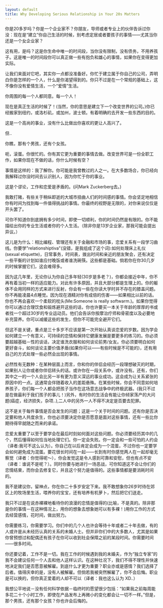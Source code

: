 ```yaml
---
layout: default
title: Why Developing Serious Relationship in Your 20s Matters
---
```


你是20多岁吗？你是一个企业家不？你朋友，导师或者专业上的伙伴告诉过你没：现在是“建立”你自己生活的时候，别考虑定居或者要孩子的事情——尤其当你还是一个女企业家？

这有用，是吗？这是你生命中唯一的时间段，当你没有限制，没有债务，不用养孩子。这是唯一的时间段你可以真正做一些有抱负和雄心的事情，如果你在变得更加实际。

让我们来面对它吧，其实你一点都没准备好。你忙于建立属于你自己的公司，弄明白你是怎样的一个人，什么是你渴望得到的。你只不过是在一个常规的基础上，这不像你没有爱情生活，一个“爱情”生活。

你周围的每一个人都同意。每一个人！

现在是真正生活的时候了！(当然，你的意思是建立下一个改变世界的公司。)你已经搬家到纽约，或洛杉矶，或加州，波士顿。有着明确的去开发一些东西的目的。

这是一个高尚的事业，没有什么比做出你喜欢的更让人高兴了。

但..

你瞧，那有个男孩，还有个女孩。

呃，滚蛋。你很忙的。你有其它更为重要的事情去做。改变世界可是一份全职工作，如果你现在不做的话，你什么时候有空？

事情是这样的：我了解你。你可能是我曾教过的人之一。在大多数场合，你已经向我解释过你没时间去认识别人，因为你忙于你的事业。

这是个谬论，工作和恋爱是矛盾的。(问Mark Zuckerberg去。)

我敢打赌，有些关于稍纵即逝的大城市扭曲人们的时间感的事情。你会坚定地相信你有时间为找到每一件值得挑战的事情。你最终的视野是无限的，对你来说仅仅是开头罢了。

可你不知道你到底拥有多少时间，即使一切顺利，你的时间仍然是有限的。你不能描绘出你的专业生活或者你的个人生活。（除非你是13岁企业家，那我可能会提出异议。）

这儿是为什么：相比编程、管理还有关于金融和市场的事，恋爱关系有一段学习曲线。你要学"relationshiptiva"(没错，是我组成了这个词):如何处理床上礼仪(sexual etiquette)，日常事务，时间表，拨出时间和亲近的朋友聚会，还有决定一些平衡的计划如谁应付晚饭或者谁洗碗筷。这些都是基础。倘若你在你30几岁的时候掌握它们，这会难得多。

因为这几年里，无论你认为你自己多年轻(30岁是多老？)，你都会接近中年，你不再有着当初一样的适应能力。对此有许多原因，并且大部分都是生理上的。你的躯体不会用同样的方式来进行反射，你会有一些在你读大学时并不存在的膝盖问题。你不再能凌晨4点睡觉。因为现在酒精对你有成倍的伤害——如果相比以前的话。你也不再会喜欢一个柔软的枕头(Me:Someone is really softwarm.)。如果你觉得你可以通过合理饮食和锻炼避开这些的话，你也许要买一本关于年龄的厚厚的书或者找一个超过30岁的专业运动员。他们会告诉你按摩治疗师和骨密度以及必要地补充营养。你可以减缓这些的发生，但你不可能完全避开它们。

但这不是关键，重点是三十多岁不应该是第一次开始认真谈恋爱的岁数。因为学会如何建立一个有意义，可持续的恋情和保持它健康发展是要更多的练习的。你必须要超越基础－性的谈话，决定谁洗衣服和如何谈论前男/女友。你必须要明白如何更好奋斗，如何谈论主要价值矛盾(如果你可以——有些时候是不可能的)，还有用自己的方式处理一些必然会出现的事情。

必然性有无数种：在某种层面上而言，你和你的伴侣会经历一段理想破灭的时期，如果别人让你或者你伴侣转头的话。或许你在一段关系中，或许没有。还有，你们其中之一的一个人会比另一半有更为意义深远的事业成功。这会成为让关系紧张的原因中的一点。这通常会伴随着收入的差距悬殊。在某些时候，你会不同意如何培养孩子，你们每一个人都会把孩子当作在这场意志战争中的终极武器。(我只不过是在做最利于我们孩子的事儿！)另外，有时你的生活会有能让你倾家荡产的大问题(癌症，经济损失，杂项..),二人中的另外一人不得不决定是否要去犯罪。

这不是关于每件事情是否会发生的问题；这是一个关于时间的问题。还有你是否决定要和他人共度余生，你也必须要决定你是否愿意是面对这些事情，还有一些比你期待得早就随之而来的承诺。

恋爱太重要了以至于要学会在最后时刻如何面对这些问题。你必须要经历其中的几个，然后懂得如何恰当地处理它们。你一定会失败。你一定会和一些可怕的人约会（译者:我可不这么认为）。你自己在以后肯定会成为一个混蛋，不过你也一定要学会如何避免成为混蛋。要花很长时间在一起——长到有时你感觉两人在一起却毫无察觉（译者：你觉得呢～），你会发觉这是令人感到可靠和安慰，但也有点不安（译者：谁说不是呢？）。同时你要与她进行一场恶战，可你知道这不会让你们的恋情结束，而你会去修复它，并且这个努力是值得的。这些事情都是要消耗时间的。

我不是建议你，留神点，你在你二十多岁安定下来。我不敢想象你26岁时待在郊区上的牧场里生活，喂养你的宝宝，还有培养有机萝卜，然后把它们送走。

我只不过是在说赤裸裸地看待你的浪漫的恋情是值得的(比喻，不是真的。除非那是你的事情－在这种情况上，用你的想象去想象她可以有多裸！)用你工作的方式去经营感情，花时间，做出努力。

你需要练习，你需要学习。你们中的几个人也许会等待十年或者二十年去做，有的人或许是从未经历认真的关系的未婚人士。但并非你们中的大多数人，尤其是如果你曾预想过和配偶还有孩子在你可以收到社会保障之前的某段时间。你需要时间——很多时间。

你还要记着，工作不是一切。我在工作的时候遇到我的未婚夫，作为“独立专家”的我不会建议任何一个人去和他人这样认识。在这种壮况下，我们不得不理性并快速地决定我们是否愿意被解雇。到底什么才更为重要？职业亦或是感情？我们选择了后者。值得庆幸的是，没有人被解雇。但倘若我被突然解雇了，你不会后悔。职业是可以换的，但你真正爱着的人却不可以（译者：我也这么认为 XD..）

我想公平地说－没有任何科学依据－临终时的愿望很少包括：“如果我之前每周能多花二十个小时工作，即使在产品发布上再微小的变化都会让一切不一样。”但是，那个男孩，还有那个女孩？你也许会后悔的。
